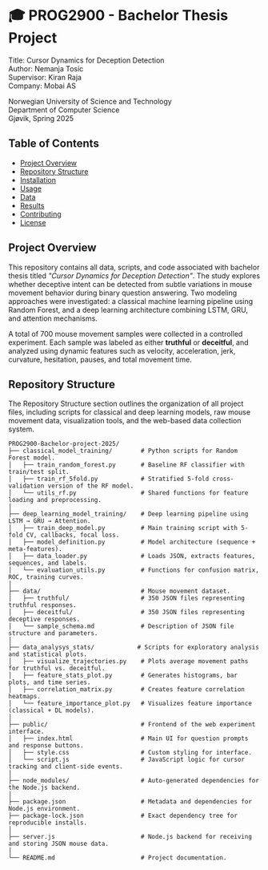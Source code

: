 # 🎓 PROG2900 - Bachelor Thesis Project #
Title: Cursor Dynamics for Deception Detection <br />
Author: Nemanja Tosic <br />
Supervisor: Kiran Raja <br />
Company: Mobai AS <br />

Norwegian University of Science and Technology <br />
Department of Computer Science <br />
Gjøvik, Spring 2025 <br />

## Table of Contents

- [Project Overview](#project-overview)
- [Repository Structure](#repository-structure)
- [Installation](#installation)
- [Usage](#usage)
- [Data](#data)
- [Results](#results)
- [Contributing](#contributing)
- [License](#license)


## Project Overview

This repository contains all data, scripts, and code associated with bachelor thesis titled *"Cursor Dynamics for Deception Detection"*. The study explores whether deceptive intent can be detected from subtle variations in mouse movement behavior during binary question answering. Two modeling approaches were investigated: a classical machine learning pipeline using Random Forest, and a deep learning architecture combining LSTM, GRU, and attention mechanisms.

A total of 700 mouse movement samples were collected in a controlled experiment. Each sample was labeled as either **truthful** or **deceitful**, and analyzed using dynamic features such as velocity, acceleration, jerk, curvature, hesitation, pauses, and total movement time.

## Repository Structure

The Repository Structure section outlines the organization of all project files, including scripts for classical and deep learning models, raw mouse movement data, visualization tools, and the web-based data collection system.

```
PROG2900-Bachelor-project-2025/
├── classical_model_training/        # Python scripts for Random Forest model.
│   ├── train_random_forest.py       # Baseline RF classifier with train/test split.
│   ├── train_rf_5fold.py            # Stratified 5-fold cross-validation version of the RF model.
│   └── utils_rf.py                  # Shared functions for feature loading and preprocessing.
│
├── deep_learning_model_training/    # Deep learning pipeline using LSTM → GRU → Attention.
│   ├── train_deep_model.py          # Main training script with 5-fold CV, callbacks, focal loss.
│   ├── model_definition.py          # Model architecture (sequence + meta-features).
│   ├── data_loader.py               # Loads JSON, extracts features, sequences, and labels.
│   └── evaluation_utils.py          # Functions for confusion matrix, ROC, training curves.
│
├── data/                            # Mouse movement dataset.
│   ├── truthful/                    # 350 JSON files representing truthful responses.
│   ├── deceitful/                   # 350 JSON files representing deceptive responses.
│   └── sample_schema.md             # Description of JSON file structure and parameters.
│
├── data_analysys_stats/            # Scripts for exploratory analysis and statistical plots.
│   ├── visualize_trajectories.py    # Plots average movement paths for truthful vs. deceitful.
│   ├── feature_stats_plot.py        # Generates histograms, bar plots, and time series.
│   ├── correlation_matrix.py        # Creates feature correlation heatmaps.
│   └── feature_importance_plot.py   # Visualizes feature importance (classical + DL models).
│
├── public/                          # Frontend of the web experiment interface.
│   ├── index.html                   # Main UI for question prompts and response buttons.
│   ├── style.css                    # Custom styling for interface.
│   └── script.js                    # JavaScript logic for cursor tracking and client-side events.
│
├── node_modules/                    # Auto-generated dependencies for the Node.js backend.
│
├── package.json                     # Metadata and dependencies for Node.js environment.
├── package-lock.json                # Exact dependency tree for reproducible installs.
│
├── server.js                        # Node.js backend for receiving and storing JSON mouse data.
│
└── README.md                        # Project documentation.
```
